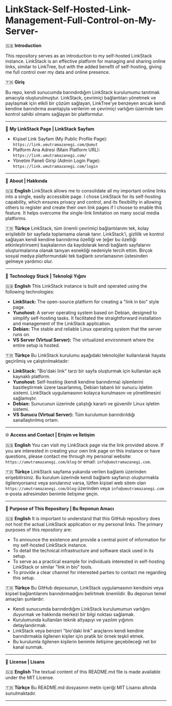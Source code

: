 # LinkStack-Self-Hosted-Link-Management-Full-Control-on-My-Server-
🇬🇧 **Introduction**

This repository serves as an introduction to my self-hosted LinkStack instance. LinkStack is an effective platform for managing and sharing online links, similar to LinkTree, but with the added benefit of self-hosting, giving me full control over my data and online presence.

🇹🇷 **Giriş**

Bu repo, kendi sunucumda barındırdığım LinkStack kurulumumu tanıtmak amacıyla oluşturulmuştur. LinkStack, çevrimiçi bağlantıları yönetmek ve paylaşmak için etkili bir çözüm sağlayan, LinkTree'ye benzeyen ancak kendi kendine barındırma avantajıyla verilerim ve çevrimiçi varlığım üzerinde tam kontrol sahibi olmamı sağlayan bir platformdur.

---

🔗 **My LinkStack Page | LinkStack Sayfam**
*   Kişisel Link Sayfam (My Public Profile Page): `https://link.umutramazanegi.com/@umut`
*   Platform Ana Adresi (Main Platform URL): `https://link.umutramazanegi.com/`
*   Yönetim Paneli Girişi (Admin Login Page): `https://link.umutramazanegi.com/login`
---

📖 **About | Hakkında**

🇬🇧 **English**
LinkStack allows me to consolidate all my important online links into a single, easily accessible page. I chose LinkStack for its self-hosting capability, which ensures privacy and control, and its flexibility in allowing others to register and create their own link pages if I choose to enable this feature. It helps overcome the single-link limitation on many social media platforms.

🇹🇷 **Türkçe**
LinkStack, tüm önemli çevrimiçi bağlantılarımı tek, kolay erişilebilir bir sayfada toplamama olanak tanır. LinkStack'i, gizlilik ve kontrol sağlayan kendi kendine barındırma özelliği ve (eğer bu özelliği etkinleştirirsem) başkalarının da kaydolarak kendi bağlantı sayfalarını oluşturmalarına olanak tanıyan esnekliği nedeniyle tercih ettim. Birçok sosyal medya platformundaki tek bağlantı sınırlamasının üstesinden gelmeye yardımcı olur.

---

🚀 **Technology Stack | Teknoloji Yığını**

🇬🇧 **English**
This LinkStack instance is built and operated using the following technologies:

*   **LinkStack:** The open-source platform for creating a "link in bio" style page.
*   **Yunohost:** A server operating system based on Debian, designed to simplify self-hosting tasks. It facilitated the straightforward installation and management of the LinkStack application.
*   **Debian:** The stable and reliable Linux operating system that the server runs on.
*   **VS Server (Virtual Server):** The virtualized environment where the entire setup is hosted.

🇹🇷 **Türkçe**
Bu LinkStack kurulumu aşağıdaki teknolojiler kullanılarak hayata geçirilmiş ve çalıştırılmaktadır:

*   **LinkStack:** "Bio'daki link" tarzı bir sayfa oluşturmak için kullanılan açık kaynaklı platform.
*   **Yunohost:** Self-hosting (kendi kendine barındırma) işlemlerini basitleştirmek üzere tasarlanmış, Debian tabanlı bir sunucu işletim sistemi. LinkStack uygulamasının kolayca kurulmasını ve yönetilmesini sağlamıştır.
*   **Debian:** Sunucunun üzerinde çalıştığı kararlı ve güvenilir Linux işletim sistemi.
*   **VS Sunucu (Virtual Server):** Tüm kurulumun barındırıldığı sanallaştırılmış ortam.

---

🌐 **Access and Contact | Erişim ve İletişim**

🇬🇧 **English**
You can visit my LinkStack page via the link provided above.
If you are interested in creating your own link page on this instance or have questions, please contact me through my personal website: `https://umutramazanegi.com/blog` or email: `info@umutramazanegi.com`.

🇹🇷 **Türkçe**
LinkStack sayfama yukarıda verilen bağlantı üzerinden erişebilirsiniz.
 Bu kurulum üzerinde kendi bağlantı sayfanızı oluşturmakla ilgileniyorsanız veya sorularınız varsa, lütfen kişisel web sitem olan `https://umutramazanegi.com/blog` üzerinden veya `info@umutramazanegi.com` e-posta adresimden benimle iletişime geçin.

---

🎯 **Purpose of This Repository | Bu Reponun Amacı**

🇬🇧 **English**
It is important to understand that this GitHub repository does not host the actual LinkStack application or my personal links. The primary purposes of this repository are:

*   To announce the existence and provide a central point of information for my self-hosted LinkStack instance.
*   To detail the technical infrastructure and software stack used in its setup.
*   To serve as a practical example for individuals interested in self-hosting LinkStack or similar "link in bio" tools.
*   To provide a clear channel for interested parties to contact me regarding this setup.

🇹🇷 **Türkçe**
Bu GitHub deposunun, LinkStack uygulamasının kendisini veya kişisel bağlantılarımı barındırmadığını belirtmek önemlidir. Bu deponun temel amaçları şunlardır:

*   Kendi sunucumda barındırdığım LinkStack kurulumumun varlığını duyurmak ve hakkında merkezi bir bilgi noktası sağlamak.
*   Kurulumunda kullanılan teknik altyapıyı ve yazılım yığınını detaylandırmak.
*   LinkStack veya benzeri "bio'daki link" araçlarını kendi kendine barındırmakla ilgilenen kişiler için pratik bir örnek teşkil etmek.
*   Bu kurulumla ilgilenen kişilerin benimle iletişime geçebileceği net bir kanal sunmak.

---

📄 **License | Lisans**

🇬🇧 **English**
The textual content of this README.md file is made available under the MIT License.

🇹🇷 **Türkçe**
Bu README.md dosyasının metin içeriği MIT Lisansı altında sunulmaktadır.

---
